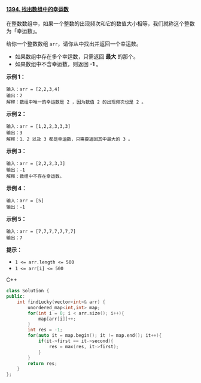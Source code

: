 #### [1394. 找出数组中的幸运数](https://leetcode.cn/problems/find-lucky-integer-in-an-array/)

在整数数组中，如果一个整数的出现频次和它的数值大小相等，我们就称这个整数为「幸运数」。

给你一个整数数组 `arr`，请你从中找出并返回一个幸运数。

- 如果数组中存在多个幸运数，只需返回 **最大** 的那个。
- 如果数组中不含幸运数，则返回 **-1** 。

 

**示例 1：**

```
输入：arr = [2,2,3,4]
输出：2
解释：数组中唯一的幸运数是 2 ，因为数值 2 的出现频次也是 2 。
```

**示例 2：**

```
输入：arr = [1,2,2,3,3,3]
输出：3
解释：1、2 以及 3 都是幸运数，只需要返回其中最大的 3 。
```

**示例 3：**

```
输入：arr = [2,2,2,3,3]
输出：-1
解释：数组中不存在幸运数。
```

**示例 4：**

```
输入：arr = [5]
输出：-1
```

**示例 5：**

```
输入：arr = [7,7,7,7,7,7,7]
输出：7
```

 

**提示：**

- `1 <= arr.length <= 500`
- `1 <= arr[i] <= 500`



C++

```c++
class Solution {
public:
    int findLucky(vector<int>& arr) {
        unordered_map<int,int> map;
        for(int i = 0; i < arr.size(); i++){
            map[arr[i]]++;
        }
        int res = -1;
        for(auto it = map.begin(); it != map.end(); it++){
            if(it->first == it->second){
                res = max(res, it->first);
            }
        }
        return res;
    }
};
```

